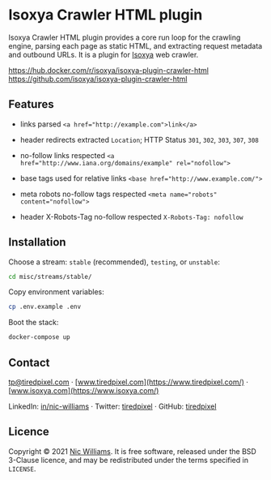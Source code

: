 # Isoxya Crawler HTML plugin

Isoxya Crawler HTML plugin provides a core run loop for the crawling engine, parsing each page as static HTML, and extracting request metadata and outbound URLs. It is a plugin for [Isoxya](https://www.isoxya.com/) web crawler.

https://hub.docker.com/r/isoxya/isoxya-plugin-crawler-html  
https://github.com/isoxya/isoxya-plugin-crawler-html  


## Features

- links parsed
  `<a href="http://example.com">link</a>`

- header redirects extracted
  `Location`; HTTP Status `301`, `302`, `303`, `307`, `308`

- no-follow links respected
  `<a href="http://www.iana.org/domains/example" rel="nofollow">`

- base tags used for relative links
  `<base href="http://www.example.com/">`

- meta robots no-follow tags respected
  `<meta name="robots" content="nofollow">`

- header X-Robots-Tag no-follow respected
  `X-Robots-Tag: nofollow`


## Installation

Choose a stream: `stable` (recommended), `testing`, or `unstable`:

```sh
cd misc/streams/stable/
```

Copy environment variables:

```sh
cp .env.example .env
```

Boot the stack:

```sh
docker-compose up
```


## Contact

[tp@tiredpixel.com](mailto:tp@tiredpixel.com) · [www.tiredpixel.com](https://www.tiredpixel.com/) · [www.isoxya.com](https://www.isoxya.com/)

LinkedIn: [in/nic-williams](https://www.linkedin.com/in/nic-williams/) · Twitter: [tiredpixel](https://twitter.com/tiredpixel/) · GitHub: [tiredpixel](https://github.com/tiredpixel)


## Licence

Copyright © 2021 [Nic Williams](https://www.tiredpixel.com/). It is free software, released under the BSD 3-Clause licence, and may be redistributed under the terms specified in `LICENSE`.
